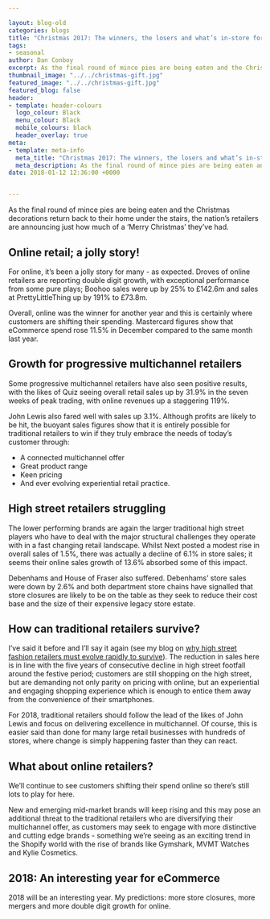 ```yaml
--- 

layout: blog-old
categories: blogs
title: "Christmas 2017: The winners, the losers and what’s in-store for the year ahead…"
tags:
- seasonal
author: Dan Conboy
excerpt: As the final round of mince pies are being eaten and the Christmas decorations return back to their home under the stairs, the nation’s retailers are announcing just how much of a ‘Merry Christmas’ they’ve had.
thumbnail_image: "../../christmas-gift.jpg"
featured_image: "../../christmas-gift.jpg"
featured_blog: false
header:
- template: header-colours
  logo_colour: Black
  menu_colour: Black
  mobile_colours: black
  header_overlay: true
meta:
- template: meta-info
  meta_title: "Christmas 2017: The winners, the losers and what’s in-store for the year ahead…"
  meta_description: As the final round of mince pies are being eaten and the Christmas decorations return back to their home under the stairs, the nation’s retailers are announcing just how much of a ‘Merry Christmas’ they’ve had.
date: 2018-01-12 12:36:00 +0000


--- 
```

As the final round of mince pies are being eaten and the Christmas decorations return back to their home under the stairs, the nation’s retailers are announcing just how much of a ‘Merry Christmas’ they’ve had.

Online retail; a jolly story!
-----------------------------

For online, it’s been a jolly story for many - as expected. Droves of online retailers are reporting double digit growth, with exceptional performance from some pure plays; Boohoo sales were up by 25% to £142.6m and sales at PrettyLittleThing up by 191% to £73.8m.

Overall, online was the winner for another year and this is certainly where customers are shifting their spending. Mastercard figures show that eCommerce spend rose 11.5% in December compared to the same month last year.

Growth for progressive multichannel retailers
---------------------------------------------

Some progressive multichannel retailers have also seen positive results, with the likes of Quiz seeing overall retail sales up by 31.9% in the seven weeks of peak trading, with online revenues up a staggering 119%.

John Lewis also fared well with sales up 3.1%. Although profits are likely to be hit, the buoyant sales figures show that it is entirely possible for traditional retailers to win if they truly embrace the needs of today’s customer through:

*   A connected multichannel offer
*   Great product range
*   Keen pricing
*   And ever evolving experiential retail practice.

High street retailers struggling
--------------------------------

The lower performing brands are again the larger traditional high street players who have to deal with the major structural challenges they operate with in a fast changing retail landscape. Whilst Next posted a modest rise in overall sales of 1.5%, there was actually a decline of 6.1% in store sales; it seems their online sales growth of 13.6% absorbed some of this impact.

Debenhams and House of Fraser also suffered. Debenhams’ store sales were down by 2.6% and both department store chains have signalled that store closures are likely to be on the table as they seek to reduce their cost base and the size of their expensive legacy store estate.

How can traditional retailers survive?
--------------------------------------

I’ve said it before and I’ll say it again (see my blog on [why high street fashion retailers must evolve rapidly to survive](https://www.statementagency.com/blog/2017/01/why-high-street-fashion-retailers-must-evolve-rapidly-to-survive)). The reduction in sales here is in line with the five years of consecutive decline in high street footfall around the festive period; customers are still shopping on the high street, but are demanding not only parity on pricing with online, but an experiential and engaging shopping experience which is enough to entice them away from the convenience of their smartphones.

For 2018, traditional retailers should follow the lead of the likes of John Lewis and focus on delivering excellence in multichannel. Of course, this is easier said than done for many large retail businesses with hundreds of stores, where change is simply happening faster than they can react.

What about online retailers?
----------------------------

We’ll continue to see customers shifting their spend online so there’s still lots to play for here.

New and emerging mid-market brands will keep rising and this may pose an additional threat to the traditional retailers who are diversifying their multichannel offer, as customers may seek to engage with more distinctive and cutting edge brands - something we’re seeing as an exciting trend in the Shopify world with the rise of brands like Gymshark, MVMT Watches and Kylie Cosmetics.

2018: An interesting year for eCommerce
---------------------------------------

2018 will be an interesting year. My predictions: more store closures, more mergers and more double digit growth for online.